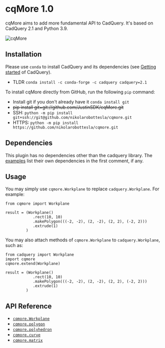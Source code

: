 # cqMore 1.0

cqMore aims to add more fundamental API to CadQuery. It's based on CadQuery 2.1 and Python 3.9.

![cqMore](images/superellipsoids.JPG)

## Installation

Please use `conda` to install CadQuery and its dependencies (see [Getting started](https://github.com/CadQuery/cadquery#getting-started) of CadQuery).
* TLDR `conda install -c conda-forge -c cadquery cadquery=2.1`

	
To install cqMore directly from GitHub, run the following `pip` command:
* Install git if you don't already have it `conda install git`
*  ~~pip install git+git://github.com/JustinSDK/cqMore.git~~
* SSH: ```python -m pip install git+ssh://git@github.com/nikolarobottesla/cqmore.git```
* HTTPS: ```python -m pip install https://github.com/nikolarobottesla/cqmore.git```

## Dependencies

This plugin has no dependencies other than the cadquery library. The [examples](examples) list their own dependencies in the first comment, if any.

## Usage

You may simply use `cqmore.Workplane` to replace `cadquery.Workplane`. For example:

    from cqmore import Workplane

    result = (Workplane()
                .rect(10, 10)
                .makePolygon(((-2, -2), (2, -2), (2, 2), (-2, 2)))
                .extrude(1)
             )

You may also attach methods of `cqmore.Workplane` to `cadquery.Workplane`, such as:

    from cadquery import Workplane
    import cqmore
    cqmore.extend(Workplane)

    result = (Workplane()
                .rect(10, 10)
                .makePolygon(((-2, -2), (2, -2), (2, 2), (-2, 2)))
                .extrude(1)
             )

## API Reference

- [`cqmore.Workplane`](docs/workplane.md)
- [`cqmore.polygon`](docs/polygon.md)
- [`cqmore.polyhedron`](docs/polyhedron.md)
- [`cqmore.curve`](docs/curve.md)
- [`cqmore.matrix`](docs/matrix.md)
